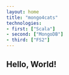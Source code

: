 ```yaml
---
layout: home
title: "mongo4cats"
technologies:
- first: ["Scala"]
- second: ["MongoDB"]
- third: ["FS2"]
---
```


## Hello, World!